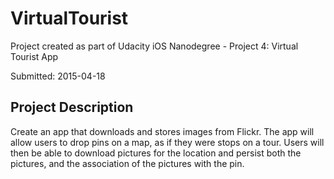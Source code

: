 # VirtualTourist
Project created as part of Udacity iOS Nanodegree - Project 4: Virtual Tourist App

Submitted: 2015-04-18

## Project Description
Create an app that downloads and stores images from Flickr. The app will allow users to drop pins on a map, as if they were stops on a tour. Users will then be able to download pictures for the location and persist both the pictures, and the association of the pictures with the pin.
